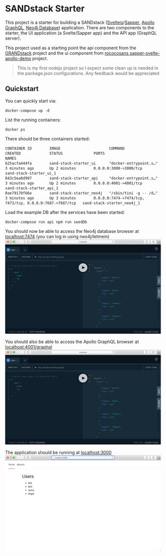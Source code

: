 # SANDstack Starter

This project is a starter for building a SANDstack ([Sveltejs](https://svelte.dev/)/[Sapper](https://sapper.svelte.dev/), [Apollo GraphQL](https://www.apollographql.com/), [Neo4j Database](https://neo4j.com/neo4j-graph-database/)) application. There are two components to the starter, the UI application (a Svelte/Sapper app) and the API app (GraphQL server).

This project used as a starting point the api component from the [GRANDstack](https://grandstack.io) project and the ui component from [rococosans sapper-svelte-apollo-demo](https://github.com/rococosans/sapper-svelte-apollo-demo) project.

>This is my first nodejs project so I expect some clean up is needed in the package.json configurations.
>Any feedback would be appreciated

## Quickstart

You can quickly start via:
```
docker-compose up -d
```

List the running containers:
```
docker ps
```
There should be three containers started:
```
CONTAINER ID        IMAGE                      COMMAND                  CREATED             STATUS              PORTS                                                      NAMES
625acfa444fa        sand-stack-starter_ui      "docker-entrypoint.s…"   3 minutes ago       Up 2 minutes        0.0.0.0:3000->3000/tcp                                     sand-stack-starter_ui_1
843c5ea8d997        sand-stack-starter_api     "docker-entrypoint.s…"   3 minutes ago       Up 2 minutes        0.0.0.0:4001->4001/tcp                                     sand-stack-starter_api_1
8ae79170f66e        sand-stack-starter_neo4j   "/sbin/tini -g -- /d…"   3 minutes ago       Up 3 minutes        0.0.0.0:7474->7474/tcp, 7473/tcp, 0.0.0.0:7687->7687/tcp   sand-stack-starter_neo4j_1
```

Load the example DB after the services have been started:
```
docker-compose run api npm run seedDb
```

You should now be able to access the Neo4j database browser at [localhost:7474](http://localhost:7474) (you can log in using neo4j/letmein)
![](img/graphql-browser.jpg)


You should also be able to access the Apollo GraphQL browser at [localhost:4001/graphql](http://localhost:4001/graphql)
![](img/graphql-browser.jpg)


The application should be running at [localhost:3000](http://localhost:3000)
![](img/app-browser.jpg)



